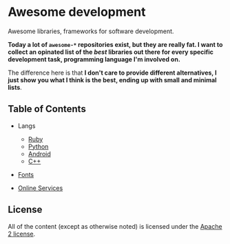 # Awesome development

Awesome libraries, frameworks for software development.

**Today a lot of `awesome-*` repositories exist, but they are really fat. I want to collect an opinated list of the _best_ libraries out there for every specific development task, programming language I'm involved on.**

The difference here is that **I don't care to provide different alternatives, I just show you what I think is the best, ending up with small and minimal lists**.

## Table of Contents

* Langs

  * [Ruby](./contents/ruby.md)
  * [Python](./contents/python.md)
  * [Android](./contents/android.md)
  * [C++](./contents/c++.md)

* [Fonts](./contents/fonts.md)
* [Online Services](./contents/online_services.md)

## License

All of the content (except as otherwise noted) is licensed under the [Apache 2 license](LICENSE).
